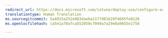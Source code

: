 ```yaml
---
redirect_url: https://docs.microsoft.com/intune/deploy-use/configure-access-to-corporate-email-using-email-profiles-with-microsoft-intune
translationtype: Human Translation
ms.sourcegitcommit: 5a4915a252e983daeba1177d01629f4665fe0126
ms.openlocfilehash: ca5e1a70a7ca552058c7049a7a29e8a9855e1758

---
```



<!--HONumber=Sep16_HO2-->


